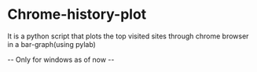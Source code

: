 # Chrome-history-plot
It is a python script that plots the top visited sites through chrome browser in a bar-graph(using pylab)

-- Only for windows as of now -- 
